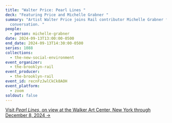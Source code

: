 ```yaml
---
title: "Walter Price: Pearl Lines "
deck: "Featuring Price and Michelle Grabner "
summary: "Artist Walter Price joins Rail contributor Michelle Grabner for a
  conversation. "
people:
  - person: michelle-grabner
date: 2024-09-13T13:00:00-0500
end_date: 2024-09-13T14:30:00-0500
series: 1088
collections:
  - the-new-social-environment
event_organizer:
  - the-brooklyn-rail
event_producer:
  - the-brooklyn-rail
event_id: recnFzJwlCkCk8AOH
event_platform:
  - zoom
soldout: false
---
```

[V﻿isit *Pearl Lines,* on view at the Walker Art Center, New York through December 8, 2024 →](https://walkerart.org/calendar/2024/walter-price-pearl-lines)